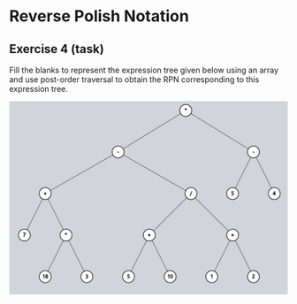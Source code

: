 # Reverse Polish Notation

## Exercise 4 (task)

Fill the blanks to represent the expression tree given below using an array and use post-order traversal to obtain the RPN corresponding to this expression tree.

![expression tree](image-2.png)